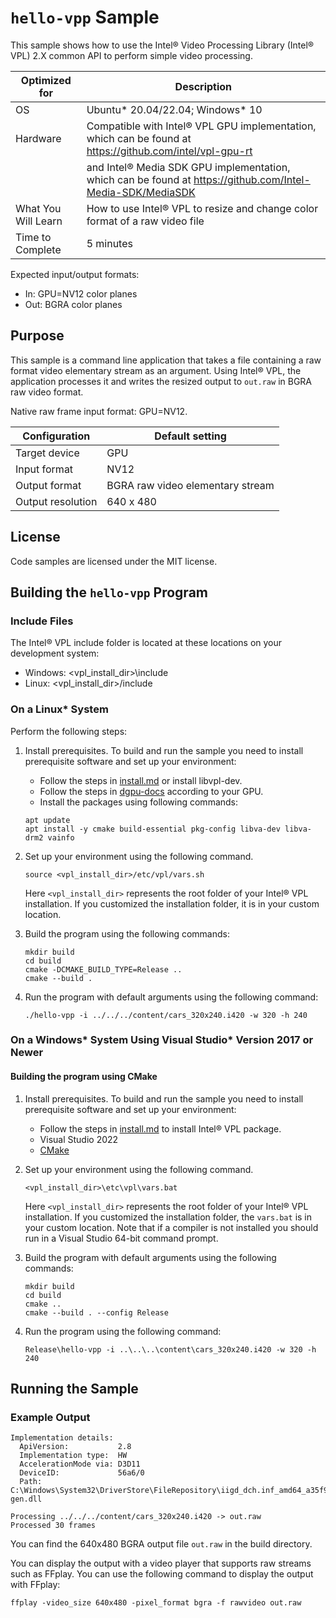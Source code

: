 # `hello-vpp` Sample

This sample shows how to use the Intel® Video Processing Library (Intel® VPL) 2.X common API to
perform simple video processing.

| Optimized for       | Description
|----------------- | ----------------------------------------
| OS               | Ubuntu* 20.04/22.04; Windows* 10
| Hardware         | Compatible with Intel® VPL GPU implementation, which can be found at https://github.com/intel/vpl-gpu-rt 
|                  | and Intel® Media SDK GPU implementation, which can be found at https://github.com/Intel-Media-SDK/MediaSDK
| What You Will Learn | How to use Intel® VPL to resize and change color format of a raw video file
| Time to Complete    | 5 minutes

Expected input/output formats:
* In: GPU=NV12 color planes
* Out: BGRA color planes

## Purpose

This sample is a command line application that takes a file containing a raw
format video elementary stream as an argument. Using Intel® VPL, the application
processes it and writes the resized output to `out.raw` in BGRA raw video format.

Native raw frame input format: GPU=NV12.

| Configuration     | Default setting
| ----------------- | ----------------------------------
| Target device     | GPU
| Input format      | NV12
| Output format     | BGRA raw video elementary stream
| Output resolution | 640 x 480

## License

Code samples are licensed under the MIT license.

## Building the `hello-vpp` Program

### Include Files
The Intel® VPL include folder is located at these locations on your development system:
 - Windows: <vpl_install_dir>\include 
 - Linux: <vpl_install_dir>/include


### On a Linux* System

Perform the following steps:

1. Install prerequisites. To build and run the sample you need to
   install prerequisite software and set up your environment:

   - Follow the steps in [install.md](https://github.com/intel/libvpl/blob/master/INSTALL.md) or install libvpl-dev. 
   - Follow the steps in [dgpu-docs](https://dgpu-docs.intel.com/) according to your GPU.
   - Install the packages using following commands:
   ```
   apt update
   apt install -y cmake build-essential pkg-config libva-dev libva-drm2 vainfo
   ```

2. Set up your environment using the following command.
   ```
   source <vpl_install_dir>/etc/vpl/vars.sh
   ```
   Here `<vpl_install_dir>` represents the root folder of your Intel® VPL
   installation.  If you customized the
   installation folder, it is in your custom location.

3. Build the program using the following commands:
   ```
   mkdir build
   cd build
   cmake -DCMAKE_BUILD_TYPE=Release ..
   cmake --build .
   ```

4. Run the program with default arguments using the following command:
   ```
   ./hello-vpp -i ../../../content/cars_320x240.i420 -w 320 -h 240
   ```

### On a Windows* System Using Visual Studio* Version 2017 or Newer

#### Building the program using CMake

1. Install prerequisites. To build and run the sample you need to
   install prerequisite software and set up your environment:

   - Follow the steps in [install.md](https://github.com/intel/libvpl/blob/master/INSTALL.md) to install Intel® VPL package.
   - Visual Studio 2022
   - [CMake](https://cmake.org)

2. Set up your environment using the following command.
   ```
   <vpl_install_dir>\etc\vpl\vars.bat
   ```
   Here `<vpl_install_dir>` represents the root folder of your Intel® VPL
   installation. If you customized the installation
   folder, the `vars.bat` is in your custom location.  Note that if a
   compiler is not installed you should run in a Visual
   Studio 64-bit command prompt.

3. Build the program with default arguments using the following commands:
   ```
   mkdir build
   cd build
   cmake ..
   cmake --build . --config Release
   ```

4. Run the program using the following command:
   ```
   Release\hello-vpp -i ..\..\..\content\cars_320x240.i420 -w 320 -h 240
   ```


## Running the Sample

### Example Output

```
Implementation details:
  ApiVersion:           2.8
  Implementation type:  HW
  AccelerationMode via: D3D11
  DeviceID:             56a6/0
  Path: C:\Windows\System32\DriverStore\FileRepository\iigd_dch.inf_amd64_a35f92e9f7f89b10\libmfx64-gen.dll

Processing ../../../content/cars_320x240.i420 -> out.raw
Processed 30 frames
```

You can find the 640x480 BGRA output file `out.raw` in the build directory.

You can display the output with a video player that supports raw streams such as
FFplay. You can use the following command to display the output with FFplay:

```
ffplay -video_size 640x480 -pixel_format bgra -f rawvideo out.raw
```
